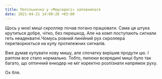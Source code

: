 ```yaml
---
title: Попільничка у «Мерседесі» заповнилася
date: 2021-04-21 14:09:28 +03:00
---
```


Щось у моєї миші скроллер почав погано працювати. Сама ця штука крутиться добре, чітко, без перешкод. Але на комп поступають сигнали геть неадекватні.Чомусь ровний линійний рух скроллера перетворюється на купу протилежних сигналів.

Вже думав купувати нову мишу, але спочатку вирішив продути цю. І раптом все стало нормально. Тобто, пилюки всередині миші було так багато, що оптичний енкодер не міг коректно розпізнати напрямок руху.

Ох бля.
